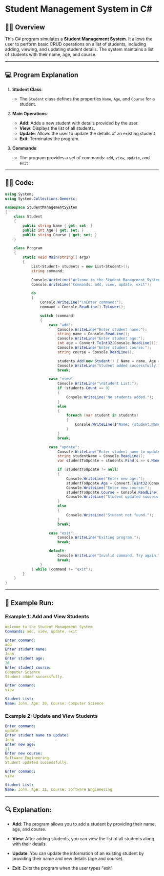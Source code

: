 # Student Management System in C#

## 🧑‍💻 **Overview**

This C# program simulates a **Student Management System**. It allows the user to perform basic CRUD operations on a list of students, including adding, viewing, and updating student details. The system maintains a list of students with their name, age, and course.

---

## 💻 **Program Explanation**

1. **Student Class**:
   - The `Student` class defines the properties `Name`, `Age`, and `Course` for a student.

2. **Main Operations**:
   - **Add**: Adds a new student with details provided by the user.
   - **View**: Displays the list of all students.
   - **Update**: Allows the user to update the details of an existing student.
   - **Exit**: Terminates the program.

3. **Commands**:
   - The program provides a set of commands: `add`, `view`, `update`, and `exit`.

---

## 🧑‍💻 **Code:**

```csharp
using System;
using System.Collections.Generic;

namespace StudentManagementSystem
{
    class Student
    {
        public string Name { get; set; }
        public int Age { get; set; }
        public string Course { get; set; }
    }

    class Program
    {
        static void Main(string[] args)
        {
            List<Student> students = new List<Student>();
            string command;

            Console.WriteLine("Welcome to the Student Management System");
            Console.WriteLine("Commands: add, view, update, exit");

            do
            {
                Console.WriteLine("\nEnter command:");
                command = Console.ReadLine().ToLower();

                switch (command)
                {
                    case "add":
                        Console.WriteLine("Enter student name:");
                        string name = Console.ReadLine();
                        Console.WriteLine("Enter student age:");
                        int age = Convert.ToInt32(Console.ReadLine());
                        Console.WriteLine("Enter student course:");
                        string course = Console.ReadLine();

                        students.Add(new Student() { Name = name, Age = age, Course = course });
                        Console.WriteLine("Student added successfully.");
                        break;

                    case "view":
                        Console.WriteLine("\nStudent List:");
                        if (students.Count == 0)
                        {
                            Console.WriteLine("No students added.");
                        }
                        else
                        {
                            foreach (var student in students)
                            {
                                Console.WriteLine($"Name: {student.Name}, Age: {student.Age}, Course: {student.Course}");
                            }
                        }
                        break;

                    case "update":
                        Console.WriteLine("Enter student name to update:");
                        string studentName = Console.ReadLine();
                        var studentToUpdate = students.Find(s => s.Name.ToLower() == studentName.ToLower());

                        if (studentToUpdate != null)
                        {
                            Console.WriteLine("Enter new age:");
                            studentToUpdate.Age = Convert.ToInt32(Console.ReadLine());
                            Console.WriteLine("Enter new course:");
                            studentToUpdate.Course = Console.ReadLine();
                            Console.WriteLine("Student updated successfully.");
                        }
                        else
                        {
                            Console.WriteLine("Student not found.");
                        }
                        break;

                    case "exit":
                        Console.WriteLine("Exiting program.");
                        break;

                    default:
                        Console.WriteLine("Invalid command. Try again.");
                        break;
                }
            } while (command != "exit");
        }
    }
}
```

---
## 🚀 Example Run:
### Example 1: Add and View Students
```yaml
Welcome to the Student Management System
Commands: add, view, update, exit

Enter command:
add
Enter student name:
John
Enter student age:
20
Enter student course:
Computer Science
Student added successfully.

Enter command:
view

Student List:
Name: John, Age: 20, Course: Computer Science
```

### Example 2: Update and View Students
```yaml
Enter command:
update
Enter student name to update:
John
Enter new age:
21
Enter new course:
Software Engineering
Student updated successfully.

Enter command:
view

Student List:
Name: John, Age: 21, Course: Software Engineering
```

---
## 🔍 Explanation:
- **Add**: The program allows you to add a student by providing their name, age, and course.

- **View**: After adding students, you can view the list of all students along with their details.

- **Update**: You can update the information of an existing student by providing their name and new details (age and course).

- **Exit**: Exits the program when the user types "exit".
